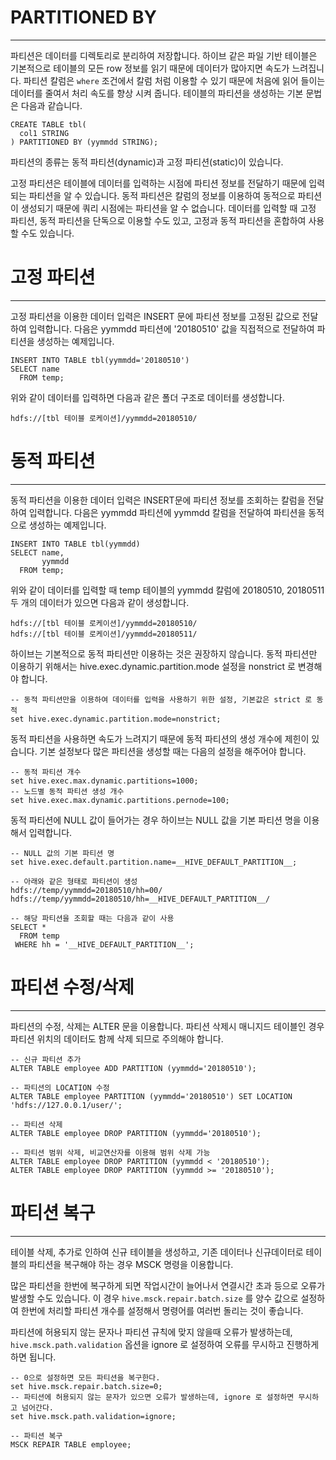 # PARTITIONED BY
***
파티션은 데이터를 디렉토리로 분리하여 저장합니다. 하이브 같은 파일 기반 테이블은 기본적으로 테이블의 모든 row 정보를 읽기 때문에 데이터가 많아지면 속도가 느려집니다. 파티션 칼럼은 `where` 조건에서 칼럼 처럼 이용할 수 있기 때문에 처음에 읽어 들이는 데이터를 줄여서 처리 속도를 향상 시켜 줍니다. 테이블의 파티션을 생성하는 기본 문법은 다음과 같습니다.
```
CREATE TABLE tbl(
  col1 STRING
) PARTITIONED BY (yymmdd STRING);
```
파티션의 종류는 동적 파티션(dynamic)과 고정 파티션(static)이 있습니다.

고정 파티션은 테이블에 데이터를 입력하는 시점에 파티션 정보를 전달하기 때문에 입력되는 파티션을 알 수 있습니다. 동적 파티션은 칼럼의 정보를 이용하여 동적으로 파티션이 생성되기 때문에 쿼리 시점에는 파티션을 알 수 없습니다. 데이터를 입력할 때 고정 파티션, 동적 파티션을 단독으로 이용할 수도 있고, 고정과 동적 파티션을 혼합하여 사용할 수도 있습니다.
# 고정 파티션
***
고정 파티션을 이용한 데이터 입력은 INSERT 문에 파티션 정보를 고정된 값으로 전달하여 입력합니다. 다음은 yymmdd 파티션에 '20180510' 값을 직접적으로 전달하여 파티션을 생성하는 예제입니다.
```
INSERT INTO TABLE tbl(yymmdd='20180510')
SELECT name
  FROM temp;
```
위와 같이 데이터를 입력하면 다음과 같은 폴더 구조로 데이터를 생성합니다.
```
hdfs://[tbl 테이블 로케이션]/yymmdd=20180510/
```
# 동적 파티션
***
동적 파티션을 이용한 데이터 입력은 INSERT문에 파티션 정보를 조회하는 칼럼을 전달하여 입력합니다. 다음은 yymmdd 파티션에 yymmdd 칼럼을 전달하여 파티션을 동적으로 생성하는 예제입니다.
```
INSERT INTO TABLE tbl(yymmdd)
SELECT name,
       yymmdd
  FROM temp;
```
위와 같이 데이터를 입력할 때 temp 테이블의 yymmdd 칼럼에 20180510, 20180511 두 개의 데이터가 있으면 다음과 같이 생성합니다.
```
hdfs://[tbl 테이블 로케이션]/yymmdd=20180510/
hdfs://[tbl 테이블 로케이션]/yymmdd=20180511/
```
하이브는 기본적으로 동적 파티션만 이용하는 것은 권장하지 않습니다. 동적 파티션만 이용하기 위해서는 hive.exec.dynamic.partition.mode 설정을 nonstrict 로 변경해야 합니다.
```
-- 동적 파티션만을 이용하여 데이터를 입력을 사용하기 위한 설정, 기본값은 strict 로 동적 
set hive.exec.dynamic.partition.mode=nonstrict;
```
동적 파티션을 사용하면 속도가 느려지기 때문에 동적 파티션의 생성 개수에 제힌이 있습니다. 기본 설정보다 많은 파티션을 생성할 때는 다음의 설정을 해주어야 합니다.
```
-- 동적 파티션 개수 
set hive.exec.max.dynamic.partitions=1000;
-- 노드별 동적 파티션 생성 개수 
set hive.exec.max.dynamic.partitions.pernode=100;
```
동적 파티션에 NULL 값이 들어가는 경우 하이브는 NULL 값을 기본 파티션 명을 이용해서 입력합니다.
```
-- NULL 값의 기본 파티션 명 
set hive.exec.default.partition.name=__HIVE_DEFAULT_PARTITION__;

-- 아래와 같은 형태로 파티션이 생성 
hdfs://temp/yymmdd=20180510/hh=00/
hdfs://temp/yymmdd=20180510/hh=__HIVE_DEFAULT_PARTITION__/

-- 해당 파티션을 조회할 때는 다음과 같이 사용 
SELECT *
  FROM temp
 WHERE hh = '__HIVE_DEFAULT_PARTITION__';
 ```

# 파티션 수정/삭제
***
파티션의 수정, 삭제는 ALTER 문을 이용합니다. 파티션 삭제시 매니지드 테이블인 경우 파티션 위치의 데이터도 함께 삭제 되므로 주의해야 합니다.
```
-- 신규 파티션 추가 
ALTER TABLE employee ADD PARTITION (yymmdd='20180510');

-- 파티션의 LOCATION 수정  
ALTER TABLE employee PARTITION (yymmdd='20180510') SET LOCATION 'hdfs://127.0.0.1/user/';

-- 파티션 삭제 
ALTER TABLE employee DROP PARTITION (yymmdd='20180510');

-- 파티션 범위 삭제, 비교연산자를 이용해 범위 삭제 가능 
ALTER TABLE employee DROP PARTITION (yymmdd < '20180510');
ALTER TABLE employee DROP PARTITION (yymmdd >= '20180510');
```

# 파티션 복구
***
테이블 삭제, 추가로 인하여 신규 테이블을 생성하고, 기존 데이터나 신규데이터로 테이블의 파티션을 복구해야 하는 경우 MSCK 명령을 이용합니다.

많은 파티션을 한번에 복구하게 되면 작업시간이 늘어나서 연결시간 초과 등으로 오류가 발생할 수도 있습니다. 이 경우 `hive.msck.repair.batch.size` 를 양수 값으로 설정하여 한번에 처리할 파티션 개수를 설정해서 명령어를 여러번 돌리는 것이 좋습니다.

파티션에 허용되지 않는 문자나 파티션 규칙에 맞지 않을때 오류가 발생하는데, `hive.msck.path.validation` 옵션을 ignore 로 설정하여 오류를 무시하고 진행하게 하면 됩니다.
```
-- 0으로 설정하면 모든 파티션을 복구한다. 
set hive.msck.repair.batch.size=0;
-- 파티션에 허용되지 않는 문자가 있으면 오류가 발생하는데, ignore 로 설정하면 무시하고 넘어간다. 
set hive.msck.path.validation=ignore;

-- 파티션 복구 
MSCK REPAIR TABLE employee;
```








